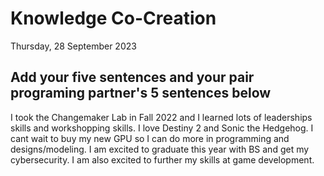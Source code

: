 # Knowledge Co-Creation
Thursday, 28 September 2023

## Add your five sentences and your pair programing partner's 5 sentences below
I took the Changemaker Lab in Fall 2022 and I learned lots of leaderships skills and workshopping skills.
I love Destiny 2 and Sonic the Hedgehog.
I cant wait to buy my new GPU so I can do more in programming and designs/modeling.
I am excited to graduate this year with BS and get my cybersecurity.
I am also excited to further my skills at game development.


